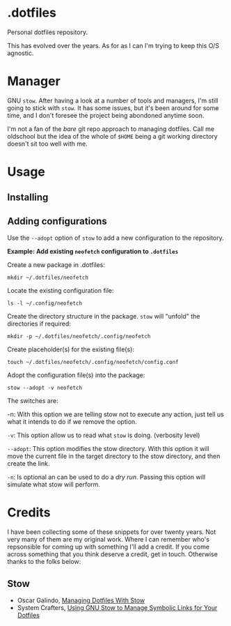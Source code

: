 # .dotfiles

Personal dotfiles repository. 

This has evolved over the years. As for as I can I'm trying to keep this O/S
agnostic. 

# Manager

GNU `stow`. After having a look at a number of tools and managers, I'm still
going to stick with `stow`. It has some issues, but it's been around for some
time, and I don't foresee the project being abondoned anytime soon.

I'm not a fan of the _bare_ git repo approach to managing dotfiles. Call me
oldschool but the idea of the whole of `$HOME` being a git working directory
doesn't sit too well with me.


# Usage

## Installing

## Adding configurations

Use the `--adopt` option of `stow` to add a new configuration to the repository.

**Example: Add existing `neofetch` configuration to `.dotfiles`**

Create a new package in .dotfiles:
```
mkdir ~/.dotfiles/neofetch 
```

Locate the existing configuration file:
``` 
ls -l ~/.config/neofetch 
```

Create the directory structure in the package. `stow` will "unfold" the
directories if required:
```
mkdir -p ~/.dotfiles/neofetch/.config/neofetch
```

Create placeholder(s) for the existing file(s):
```
touch ~/.dotfiles/neofetch/.config/neofetch/config.conf
```

Adopt the configuration file(s) into the package:
```
stow --adopt -v neofetch
```

The switches are:

-n: With this option we are telling stow not to execute any action, just tell us
what it intends to do if we remove the option. 

`-v`: This option allow us to read what `stow` is doing. (verbosity level)

`--adopt`: This option modifies the stow directory. With this option it will 
move the current file in the target directory to the stow directory, and then 
create the link. 

`-n`: Is optional an can be used to do a _dry run_. Passing this option will
simulate what stow will perform.


# Credits

I have been collecting some of these snippets for over twenty years. Not very
many of them are my original work. Where I can remember who's repsonsible for
coming up with something I'll add a credit. If you come across something that
you think deserve a credit, get in touch. Otherwise thanks to the folks below:

## Stow

- Oscar Galindo, [Managing Dotfiles With Stow](https://apiumhub.com/tech-blog-barcelona/managing-dotfiles-with-stow/)
- System Crafters, [Using GNU Stow to Manage Symbolic Links for Your Dotfiles](https://systemcrafters.net/managing-your-dotfiles/using-gnu-stow/)
